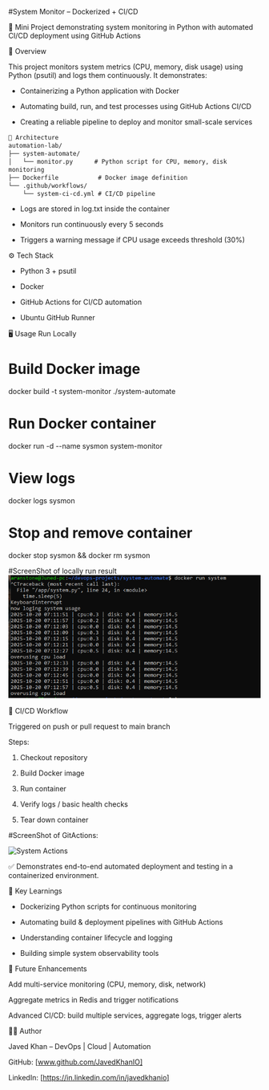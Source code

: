 #System Monitor – Dockerized + CI/CD

🚀 Mini Project demonstrating system monitoring in Python with automated CI/CD deployment using GitHub Actions

🧩 Overview

This project monitors system metrics (CPU, memory, disk usage) using Python (psutil) 
and logs them continuously. It demonstrates:

- Containerizing a Python application with Docker

- Automating build, run, and test processes using GitHub Actions CI/CD

- Creating a reliable pipeline to deploy and monitor small-scale services
```
🧱 Architecture
automation-lab/
├── system-automate/
│   └── monitor.py      # Python script for CPU, memory, disk monitoring
├── Dockerfile           # Docker image definition
└── .github/workflows/
    └── system-ci-cd.yml # CI/CD pipeline
```

- Logs are stored in log.txt inside the container

- Monitors run continuously every 5 seconds

- Triggers a warning message if CPU usage exceeds threshold (30%)

⚙️ Tech Stack

- Python 3 + psutil

- Docker

- GitHub Actions for CI/CD automation

- Ubuntu GitHub Runner

🖥️ Usage
Run Locally
# Build Docker image
docker build -t system-monitor ./system-automate

# Run Docker container
docker run -d --name sysmon system-monitor

# View logs
docker logs sysmon

# Stop and remove container
docker stop sysmon && docker rm sysmon

#ScreenShot of locally run result
![System Automation](./system_automation.PNG)



🔄 CI/CD Workflow

Triggered on push or pull request to main branch

Steps:

1. Checkout repository

2. Build Docker image

3. Run container

4. Verify logs / basic health checks

5. Tear down container

#ScreenShot of GitActions:

![System Actions](./system_actions.PNG)

✅ Demonstrates end-to-end automated deployment and testing in a containerized environment.

🧠 Key Learnings

- Dockerizing Python scripts for continuous monitoring

- Automating build & deployment pipelines with GitHub Actions

- Understanding container lifecycle and logging

- Building simple system observability tools

🧾 Future Enhancements

Add multi-service monitoring (CPU, memory, disk, network)

Aggregate metrics in Redis and trigger notifications

Advanced CI/CD: build multiple services, aggregate logs, trigger alerts

🧑‍💻 Author

Javed Khan – DevOps | Cloud | Automation

GitHub: [www.github.com/JavedKhanIO]

LinkedIn: [https://in.linkedin.com/in/javedkhanio]
